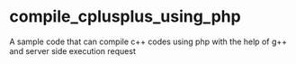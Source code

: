 # compile_cplusplus_using_php
A sample code that can compile c++ codes using php with the help of g++ and server side execution request
